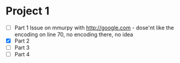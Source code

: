# Project 1
- [ ] Part 1 Issue on mmurpy with http://google.com - dose'nt like the encoding on line 70, no encoding there, no idea
- [x] Part 2
- [ ] Part 3
- [ ] Part 4
